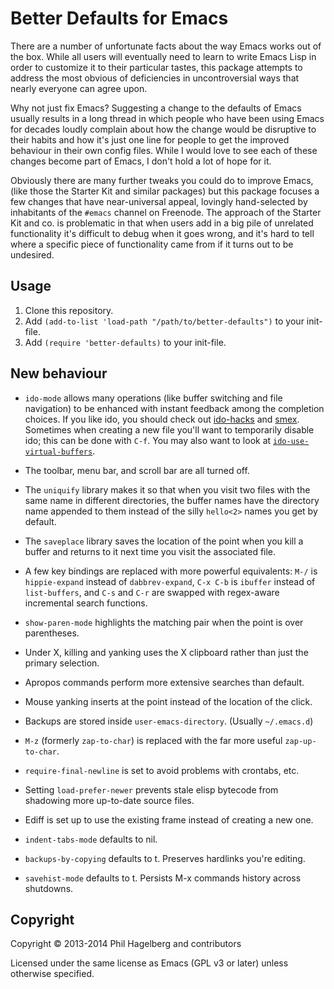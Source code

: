 # Better Defaults for Emacs

There are a number of unfortunate facts about the way Emacs works out
of the box. While all users will eventually need to learn to write
Emacs Lisp in order to customize it to their particular tastes, this
package attempts to address the most obvious of deficiencies in
uncontroversial ways that nearly everyone can agree upon.

Why not just fix Emacs? Suggesting a change to the defaults of Emacs
usually results in a long thread in which people who have been using
Emacs for decades loudly complain about how the change would be
disruptive to their habits and how it's just one line for people to
get the improved behaviour in their own config files. While I would
love to see each of these changes become part of Emacs, I don't hold a
lot of hope for it.

Obviously there are many further tweaks you could do to improve Emacs,
(like those the Starter Kit and similar packages) but this package
focuses a few changes that have near-universal appeal, lovingly
hand-selected by inhabitants of the `#emacs` channel on Freenode. The
approach of the Starter Kit and co. is problematic in that when users
add in a big pile of unrelated functionality it's difficult to debug
when it goes wrong, and it's hard to tell where a specific piece of
functionality came from if it turns out to be undesired.

## Usage

1. Clone this repository.
2. Add `(add-to-list 'load-path "/path/to/better-defaults")` to your init-file.
3. Add `(require 'better-defaults)` to your init-file.

## New behaviour

* `ido-mode` allows many operations (like buffer switching and file
  navigation) to be enhanced with instant feedback among the
  completion choices. If you like ido, you should check out
  [ido-hacks](https://github.com/scottjad/ido-hacks) and
  [smex](https://github.com/nonsequitur/smex). Sometimes when creating
  a new file you'll want to temporarily disable ido; this can be done
  with `C-f`. You may also want to look at
  [`ido-use-virtual-buffers`](http://www.archivum.info/emacs-devel@gnu.org/2010-04/00629/ChangeLog-entry-for-ido.el.html).

* The toolbar, menu bar, and scroll bar are all turned off.

* The `uniquify` library makes it so that when you visit two files
  with the same name in different directories, the buffer names have
  the directory name appended to them instead of the silly `hello<2>`
  names you get by default.

* The `saveplace` library saves the location of the point when you
  kill a buffer and returns to it next time you visit the associated file.

* A few key bindings are replaced with more powerful equivalents:
  `M-/` is `hippie-expand` instead of `dabbrev-expand`, `C-x C-b` is
  `ibuffer` instead of `list-buffers`, and `C-s` and `C-r` are
  swapped with regex-aware incremental search functions.

* `show-paren-mode` highlights the matching pair when the point is
  over parentheses.

* Under X, killing and yanking uses the X clipboard rather than just
  the primary selection.

* Apropos commands perform more extensive searches than default.

* Mouse yanking inserts at the point instead of the location of the click.

* Backups are stored inside `user-emacs-directory`. (Usually `~/.emacs.d`)

* `M-z` (formerly `zap-to-char`) is replaced with the far more useful
  `zap-up-to-char`.

* `require-final-newline` is set to avoid problems with crontabs, etc.

* Setting `load-prefer-newer` prevents stale elisp bytecode from shadowing more up-to-date source files.

* Ediff is set up to use the existing frame instead of creating a new one.

* `indent-tabs-mode` defaults to nil.

* `backups-by-copying` defaults to t. Preserves hardlinks you're editing.

* `savehist-mode` defaults to t. Persists M-x commands history across shutdowns.

## Copyright

Copyright © 2013-2014 Phil Hagelberg and contributors

Licensed under the same license as Emacs (GPL v3 or later) unless otherwise specified.
